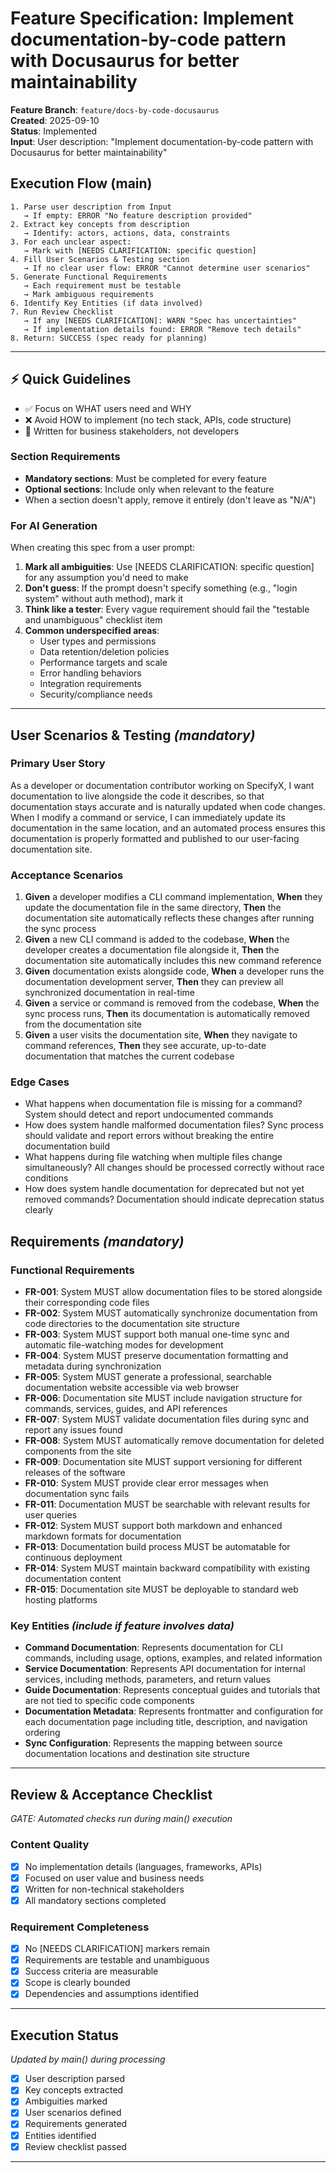 # Feature Specification: Implement documentation-by-code pattern with Docusaurus for better maintainability

**Feature Branch**: `feature/docs-by-code-docusaurus`  
**Created**: 2025-09-10  
**Status**: Implemented  
**Input**: User description: "Implement documentation-by-code pattern with Docusaurus for better maintainability"

## Execution Flow (main)
```
1. Parse user description from Input
   → If empty: ERROR "No feature description provided"
2. Extract key concepts from description
   → Identify: actors, actions, data, constraints
3. For each unclear aspect:
   → Mark with [NEEDS CLARIFICATION: specific question]
4. Fill User Scenarios & Testing section
   → If no clear user flow: ERROR "Cannot determine user scenarios"
5. Generate Functional Requirements
   → Each requirement must be testable
   → Mark ambiguous requirements
6. Identify Key Entities (if data involved)
7. Run Review Checklist
   → If any [NEEDS CLARIFICATION]: WARN "Spec has uncertainties"
   → If implementation details found: ERROR "Remove tech details"
8. Return: SUCCESS (spec ready for planning)
```

---

## ⚡ Quick Guidelines
- ✅ Focus on WHAT users need and WHY
- ❌ Avoid HOW to implement (no tech stack, APIs, code structure)
- 👥 Written for business stakeholders, not developers

### Section Requirements
- **Mandatory sections**: Must be completed for every feature
- **Optional sections**: Include only when relevant to the feature
- When a section doesn't apply, remove it entirely (don't leave as "N/A")

### For AI Generation
When creating this spec from a user prompt:
1. **Mark all ambiguities**: Use [NEEDS CLARIFICATION: specific question] for any assumption you'd need to make
2. **Don't guess**: If the prompt doesn't specify something (e.g., "login system" without auth method), mark it
3. **Think like a tester**: Every vague requirement should fail the "testable and unambiguous" checklist item
4. **Common underspecified areas**:
   - User types and permissions
   - Data retention/deletion policies  
   - Performance targets and scale
   - Error handling behaviors
   - Integration requirements
   - Security/compliance needs

---

## User Scenarios & Testing *(mandatory)*

### Primary User Story
As a developer or documentation contributor working on SpecifyX, I want documentation to live alongside the code it describes, so that documentation stays accurate and is naturally updated when code changes. When I modify a command or service, I can immediately update its documentation in the same location, and an automated process ensures this documentation is properly formatted and published to our user-facing documentation site.

### Acceptance Scenarios
1. **Given** a developer modifies a CLI command implementation, **When** they update the documentation file in the same directory, **Then** the documentation site automatically reflects these changes after running the sync process
2. **Given** a new CLI command is added to the codebase, **When** the developer creates a documentation file alongside it, **Then** the documentation site automatically includes this new command reference
3. **Given** documentation exists alongside code, **When** a developer runs the documentation development server, **Then** they can preview all synchronized documentation in real-time
4. **Given** a service or command is removed from the codebase, **When** the sync process runs, **Then** its documentation is automatically removed from the documentation site
5. **Given** a user visits the documentation site, **When** they navigate to command references, **Then** they see accurate, up-to-date documentation that matches the current codebase

### Edge Cases
- What happens when documentation file is missing for a command? System should detect and report undocumented commands
- How does system handle malformed documentation files? Sync process should validate and report errors without breaking the entire documentation build
- What happens during file watching when multiple files change simultaneously? All changes should be processed correctly without race conditions
- How does system handle documentation for deprecated but not yet removed commands? Documentation should indicate deprecation status clearly

## Requirements *(mandatory)*

### Functional Requirements
- **FR-001**: System MUST allow documentation files to be stored alongside their corresponding code files
- **FR-002**: System MUST automatically synchronize documentation from code directories to the documentation site structure
- **FR-003**: System MUST support both manual one-time sync and automatic file-watching modes for development
- **FR-004**: System MUST preserve documentation formatting and metadata during synchronization
- **FR-005**: System MUST generate a professional, searchable documentation website accessible via web browser
- **FR-006**: Documentation site MUST include navigation structure for commands, services, guides, and API references
- **FR-007**: System MUST validate documentation files during sync and report any issues found
- **FR-008**: System MUST automatically remove documentation for deleted components from the site
- **FR-009**: Documentation site MUST support versioning for different releases of the software
- **FR-010**: System MUST provide clear error messages when documentation sync fails
- **FR-011**: Documentation MUST be searchable with relevant results for user queries
- **FR-012**: System MUST support both markdown and enhanced markdown formats for documentation
- **FR-013**: Documentation build process MUST be automatable for continuous deployment
- **FR-014**: System MUST maintain backward compatibility with existing documentation content
- **FR-015**: Documentation site MUST be deployable to standard web hosting platforms

### Key Entities *(include if feature involves data)*
- **Command Documentation**: Represents documentation for CLI commands, including usage, options, examples, and related information
- **Service Documentation**: Represents API documentation for internal services, including methods, parameters, and return values
- **Guide Documentation**: Represents conceptual guides and tutorials that are not tied to specific code components
- **Documentation Metadata**: Represents frontmatter and configuration for each documentation page including title, description, and navigation ordering
- **Sync Configuration**: Represents the mapping between source documentation locations and destination site structure

---

## Review & Acceptance Checklist
*GATE: Automated checks run during main() execution*

### Content Quality
- [x] No implementation details (languages, frameworks, APIs)
- [x] Focused on user value and business needs
- [x] Written for non-technical stakeholders
- [x] All mandatory sections completed

### Requirement Completeness
- [x] No [NEEDS CLARIFICATION] markers remain
- [x] Requirements are testable and unambiguous  
- [x] Success criteria are measurable
- [x] Scope is clearly bounded
- [x] Dependencies and assumptions identified

---

## Execution Status
*Updated by main() during processing*

- [x] User description parsed
- [x] Key concepts extracted
- [x] Ambiguities marked
- [x] User scenarios defined
- [x] Requirements generated
- [x] Entities identified
- [x] Review checklist passed

---